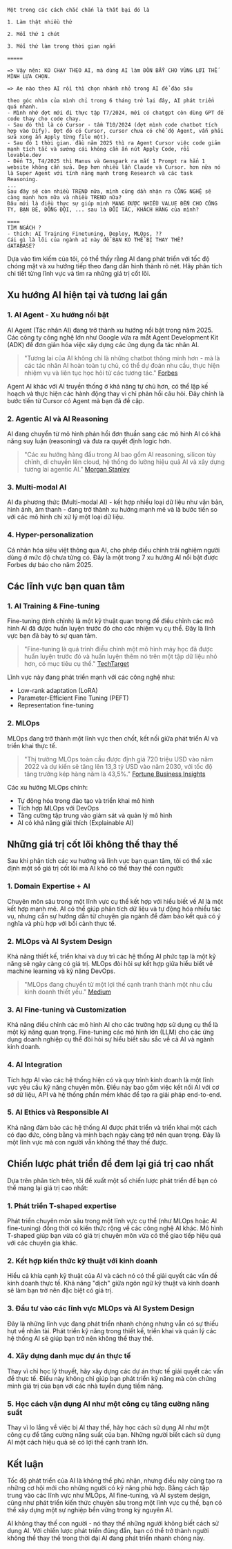 

```
Một trong các cách chắc chắn là thất bại đó là

1. Làm thật nhiều thứ

2. Mỗi thứ 1 chút

3. Mỗi thứ làm trong thời gian ngắn

=====

=> Vậy nên: KO CHẠY THEO AI, mà dùng AI làm ĐÒN BẨY CHO VÙNG LỢI THẾ MÌNH LỰA CHỌN.

=> Ae nào theo AI rồi thì chọn nhánh nhỏ trong AI để đào sâu
```

```
theo góc nhìn của mình chỉ trong 6 tháng trở lại đây, AI phát triển quá nhanh. 
- Mình nhớ đợt mới đi thực tập T7/2024, mới có chatgpt còn dùng GPT để code thay cho code chay. 
- Sau đó thì là có Cursor - tầm T10/2024 (đợt mình code chatbot tích hợp vào Dify). Đợt đó có Cursor, cursor chưa có chế độ Agent, vẫn phải sửa xong ấn Apply từng file một). 
- Sau đó 1 thời gian. đầu năm 2025 thì ra Agent Cursor việc code giảm mạnh tích tắc và sướng cái không cần ấn nút Apply Code, rồi lovable.dev 
- Đến T3, T4/2025 thì Manus và Genspark ra mắt 1 Prompt ra hẳn 1 website không cần sửa. Đẹp hơn nhiều lần Claude và Cursor. hơn nữa nó là Super Agent với tính năng mạnh trong Research và các task Reasoning. 
...
Sau đây sẽ còn nhiều TREND nữa, mình cũng dần nhận ra CÔNG NGHỆ sẽ càng mạnh hơn nữa và nhiều TREND nữa? 
Đâu mới là điều thực sự giúp mình MANG ĐƯỢC NHIỀU VALUE ĐẾN CHO CÔNG TY, BẠN BÈ, ĐỒNG ĐỘI, ... sau là ĐỐI TÁC, KHÁCH HÀNG của mình? 

====
TÌM NGÁCH ? 
- thích: AI Training Finetuning, Deploy, MLOps, ?? 
Cái gì là lõi của ngành aI này để BẠN KO THỂ BỊ THAY THẾ? 
dATABASE? 
```

Dựa vào tìm kiếm của tôi, có thể thấy rằng AI đang phát triển với tốc độ chóng mặt và xu hướng tiếp theo đang dần hình thành rõ nét. Hãy phân tích chi tiết từng lĩnh vực và tìm ra những giá trị cốt lõi.

## Xu hướng AI hiện tại và tương lai gần

### 1. AI Agent - Xu hướng nổi bật

AI Agent (Tác nhân AI) đang trở thành xu hướng nổi bật trong năm 2025. Các công ty công nghệ lớn như Google vừa ra mắt Agent Development Kit (ADK) để đơn giản hóa việc xây dựng các ứng dụng đa tác nhân AI.

>  "Tương lai của AI không chỉ là những chatbot thông minh hơn - mà là các tác nhân AI hoàn toàn tự chủ, có thể dự đoán nhu cầu, thực hiện nhiệm vụ và liên tục học hỏi từ các tương tác." [Forbes](https://www.forbes.com/sites/solrashidi/2025/02/28/the-5-ai-trends-in-2025-agents-open-source-and-multi-model/)

Agent AI khác với AI truyền thống ở khả năng tự chủ hơn, có thể lập kế hoạch và thực hiện các hành động thay vì chỉ phản hồi câu hỏi. Đây chính là bước tiến từ Cursor có Agent mà bạn đã đề cập.

### 2. Agentic AI và AI Reasoning

AI đang chuyển từ mô hình phản hồi đơn thuần sang các mô hình AI có khả năng suy luận (reasoning) và đưa ra quyết định logic hơn.

> "Các xu hướng hàng đầu trong AI bao gồm AI reasoning, silicon tùy chỉnh, di chuyển lên cloud, hệ thống đo lường hiệu quả AI và xây dựng tương lai agentic AI." [Morgan Stanley](https://www.morganstanley.com/insights/articles/ai-trends-reasoning-frontier-models-2025-tmt)

### 3. Multi-modal AI

AI đa phương thức (Multi-modal AI) - kết hợp nhiều loại dữ liệu như văn bản, hình ảnh, âm thanh - đang trở thành xu hướng mạnh mẽ và là bước tiến so với các mô hình chỉ xử lý một loại dữ liệu.

### 4. Hyper-personalization

Cá nhân hóa siêu việt thông qua AI, cho phép điều chỉnh trải nghiệm người dùng ở mức độ chưa từng có. Đây là một trong 7 xu hướng AI nổi bật được Forbes dự báo cho năm 2025.

## Các lĩnh vực bạn quan tâm

### 1. AI Training & Fine-tuning

Fine-tuning (tinh chỉnh) là một kỹ thuật quan trọng để điều chỉnh các mô hình AI đã được huấn luyện trước đó cho các nhiệm vụ cụ thể. Đây là lĩnh vực bạn đã bày tỏ sự quan tâm.

> "Fine-tuning là quá trình điều chỉnh một mô hình máy học đã được huấn luyện trước đó và huấn luyện thêm nó trên một tập dữ liệu nhỏ hơn, có mục tiêu cụ thể." [TechTarget](https://www.techtarget.com/searchenterpriseai/definition/fine-tuning)

Lĩnh vực này đang phát triển mạnh với các công nghệ như:
- Low-rank adaptation (LoRA)
- Parameter-Efficient Fine Tuning (PEFT) 
- Representation fine-tuning

### 2. MLOps 

MLOps đang trở thành một lĩnh vực then chốt, kết nối giữa phát triển AI và triển khai thực tế.

> "Thị trường MLOps toàn cầu được định giá 720 triệu USD vào năm 2022 và dự kiến ​​sẽ tăng lên 13,3 tỷ USD vào năm 2030, với tốc độ tăng trưởng kép hàng năm là 43,5%." [Fortune Business Insights](https://www.fortunebusinessinsights.com/mlops-market-108986)

Các xu hướng MLOps chính:
- Tự động hóa trong đào tạo và triển khai mô hình
- Tích hợp MLOps với DevOps
- Tăng cường tập trung vào giám sát và quản lý mô hình
- AI có khả năng giải thích (Explainable AI)

## Những giá trị cốt lõi không thể thay thế

Sau khi phân tích các xu hướng và lĩnh vực bạn quan tâm, tôi có thể xác định một số giá trị cốt lõi mà AI khó có thể thay thế con người:

### 1. Domain Expertise + AI

Chuyên môn sâu trong một lĩnh vực cụ thể kết hợp với hiểu biết về AI là một kết hợp mạnh mẽ. AI có thể giúp phân tích dữ liệu và tự động hóa nhiều tác vụ, nhưng cần sự hướng dẫn từ chuyên gia ngành để đảm bảo kết quả có ý nghĩa và phù hợp với bối cảnh thực tế.

### 2. MLOps và AI System Design

Khả năng thiết kế, triển khai và duy trì các hệ thống AI phức tạp là một kỹ năng sẽ ngày càng có giá trị. MLOps đòi hỏi sự kết hợp giữa hiểu biết về machine learning và kỹ năng DevOps.

> "MLOps đang chuyển từ một lợi thế cạnh tranh thành một nhu cầu kinh doanh thiết yếu." [Medium](https://medium.com/@learn-simplified/why-mlops-in-2024-bd794fbda0a3)

### 3. AI Fine-tuning và Customization

Khả năng điều chỉnh các mô hình AI cho các trường hợp sử dụng cụ thể là một kỹ năng quan trọng. Fine-tuning các mô hình lớn (LLM) cho các ứng dụng doanh nghiệp cụ thể đòi hỏi sự hiểu biết sâu sắc về cả AI và ngành kinh doanh.

### 4. AI Integration

Tích hợp AI vào các hệ thống hiện có và quy trình kinh doanh là một lĩnh vực yêu cầu kỹ năng chuyên môn. Điều này bao gồm việc kết nối AI với cơ sở dữ liệu, API và hệ thống phần mềm khác để tạo ra giải pháp end-to-end.

### 5. AI Ethics và Responsible AI

Khả năng đảm bảo các hệ thống AI được phát triển và triển khai một cách có đạo đức, công bằng và minh bạch ngày càng trở nên quan trọng. Đây là một lĩnh vực mà con người vẫn không thể thay thế được.

## Chiến lược phát triển để đem lại giá trị cao nhất

Dựa trên phân tích trên, tôi đề xuất một số chiến lược phát triển để bạn có thể mang lại giá trị cao nhất:

### 1. Phát triển T-shaped expertise

Phát triển chuyên môn sâu trong một lĩnh vực cụ thể (như MLOps hoặc AI fine-tuning) đồng thời có kiến thức rộng về các công nghệ AI khác. Mô hình T-shaped giúp bạn vừa có giá trị chuyên môn vừa có thể giao tiếp hiệu quả với các chuyên gia khác.

### 2. Kết hợp kiến thức kỹ thuật với kinh doanh

Hiểu cả khía cạnh kỹ thuật của AI và cách nó có thể giải quyết các vấn đề kinh doanh thực tế. Khả năng "dịch" giữa ngôn ngữ kỹ thuật và kinh doanh sẽ làm bạn trở nên đặc biệt có giá trị.

### 3. Đầu tư vào các lĩnh vực MLOps và AI System Design

Đây là những lĩnh vực đang phát triển nhanh chóng nhưng vẫn có sự thiếu hụt về nhân tài. Phát triển kỹ năng trong thiết kế, triển khai và quản lý các hệ thống AI sẽ giúp bạn trở nên không thể thay thế.

### 4. Xây dựng danh mục dự án thực tế

Thay vì chỉ học lý thuyết, hãy xây dựng các dự án thực tế giải quyết các vấn đề thực tế. Điều này không chỉ giúp bạn phát triển kỹ năng mà còn chứng minh giá trị của bạn với các nhà tuyển dụng tiềm năng.

### 5. Học cách vận dụng AI như một công cụ tăng cường năng suất

Thay vì lo lắng về việc bị AI thay thế, hãy học cách sử dụng AI như một công cụ để tăng cường năng suất của bạn. Những người biết cách sử dụng AI một cách hiệu quả sẽ có lợi thế cạnh tranh lớn.

## Kết luận

Tốc độ phát triển của AI là không thể phủ nhận, nhưng điều này cũng tạo ra những cơ hội mới cho những người có kỹ năng phù hợp. Bằng cách tập trung vào các lĩnh vực như MLOps, AI fine-tuning, và AI system design, cũng như phát triển kiến thức chuyên sâu trong một lĩnh vực cụ thể, bạn có thể xây dựng một sự nghiệp bền vững trong kỷ nguyên AI.

AI không thay thế con người - nó thay thế những người không biết cách sử dụng AI. Với chiến lược phát triển đúng đắn, bạn có thể trở thành người không thể thay thế trong thời đại AI đang phát triển nhanh chóng này.